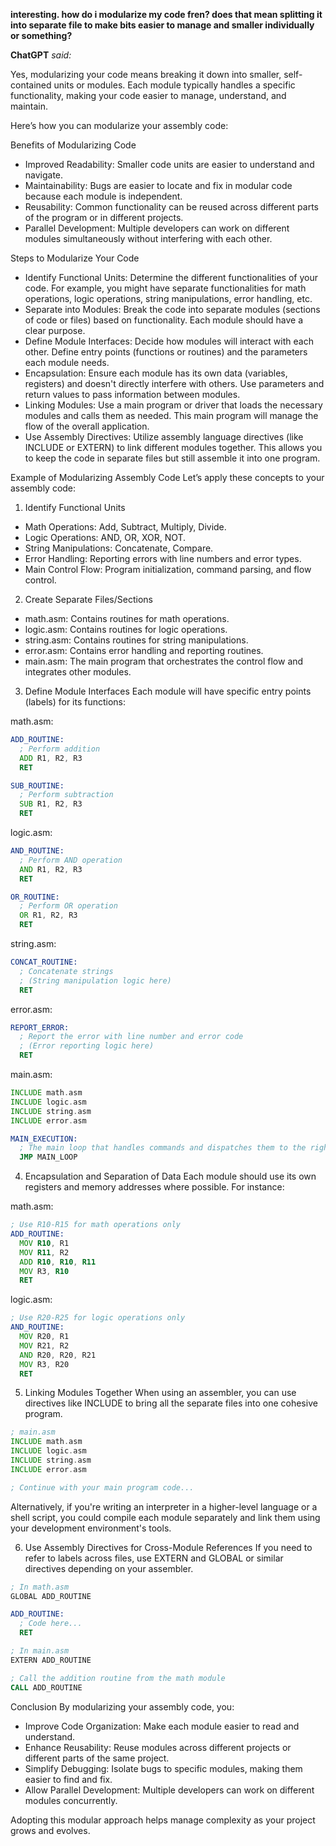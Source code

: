 **interesting. how do i modularize my code fren? does that mean splitting it into separate file to make bits easier to manage and smaller individually or something?**


**ChatGPT** _said:_

Yes, modularizing your code means breaking it down into smaller, self-contained units or modules. Each module typically handles a specific functionality, making your code easier to manage, understand, and maintain.

Here’s how you can modularize your assembly code:

Benefits of Modularizing Code
- Improved Readability: Smaller code units are easier to understand and navigate.
- Maintainability: Bugs are easier to locate and fix in modular code because each module is independent.
- Reusability: Common functionality can be reused across different parts of the program or in different projects.
- Parallel Development: Multiple developers can work on different modules simultaneously without interfering with each other.

Steps to Modularize Your Code
- Identify Functional Units: Determine the different functionalities of your code. For example, you might have separate functionalities for math operations, logic operations, string manipulations, error handling, etc.
- Separate into Modules: Break the code into separate modules (sections of code or files) based on functionality. Each module should have a clear purpose.
- Define Module Interfaces: Decide how modules will interact with each other. Define entry points (functions or routines) and the parameters each module needs.
- Encapsulation: Ensure each module has its own data (variables, registers) and doesn't directly interfere with others. Use parameters and return values to pass information between modules.
- Linking Modules: Use a main program or driver that loads the necessary modules and calls them as needed. This main program will manage the flow of the overall application.
- Use Assembly Directives: Utilize assembly language directives (like INCLUDE or EXTERN) to link different modules together. This allows you to keep the code in separate files but still assemble it into one program.

Example of Modularizing Assembly Code
Let’s apply these concepts to your assembly code:

1. Identify Functional Units
- Math Operations: Add, Subtract, Multiply, Divide.
- Logic Operations: AND, OR, XOR, NOT.
- String Manipulations: Concatenate, Compare.
- Error Handling: Reporting errors with line numbers and error types.
- Main Control Flow: Program initialization, command parsing, and flow control.

2. Create Separate Files/Sections
- math.asm: Contains routines for math operations.
- logic.asm: Contains routines for logic operations.
- string.asm: Contains routines for string manipulations.
- error.asm: Contains error handling and reporting routines.
- main.asm: The main program that orchestrates the control flow and integrates other modules.

3. Define Module Interfaces
Each module will have specific entry points (labels) for its functions:

math.asm:

```asm
ADD_ROUTINE:
  ; Perform addition
  ADD R1, R2, R3
  RET

SUB_ROUTINE:
  ; Perform subtraction
  SUB R1, R2, R3
  RET
```

logic.asm:

```asm
AND_ROUTINE:
  ; Perform AND operation
  AND R1, R2, R3
  RET

OR_ROUTINE:
  ; Perform OR operation
  OR R1, R2, R3
  RET
```

string.asm:

```asm
CONCAT_ROUTINE:
  ; Concatenate strings
  ; (String manipulation logic here)
  RET
```

error.asm:

```asm
REPORT_ERROR:
  ; Report the error with line number and error code
  ; (Error reporting logic here)
  RET
```

main.asm:

```asm
INCLUDE math.asm
INCLUDE logic.asm
INCLUDE string.asm
INCLUDE error.asm

MAIN_EXECUTION:
  ; The main loop that handles commands and dispatches them to the right module
  JMP MAIN_LOOP
```

4. Encapsulation and Separation of Data
Each module should use its own registers and memory addresses where possible. For instance:

math.asm:

```asm
; Use R10-R15 for math operations only
ADD_ROUTINE:
  MOV R10, R1
  MOV R11, R2
  ADD R10, R10, R11
  MOV R3, R10
  RET
```

logic.asm:

```asm
; Use R20-R25 for logic operations only
AND_ROUTINE:
  MOV R20, R1
  MOV R21, R2
  AND R20, R20, R21
  MOV R3, R20
  RET
```

5. Linking Modules Together
When using an assembler, you can use directives like INCLUDE to bring all the separate files into one cohesive program.

```asm
; main.asm
INCLUDE math.asm
INCLUDE logic.asm
INCLUDE string.asm
INCLUDE error.asm

; Continue with your main program code...
```

Alternatively, if you're writing an interpreter in a higher-level language or a shell script, you could compile each module separately and link them using your development environment's tools.

6. Use Assembly Directives for Cross-Module References
If you need to refer to labels across files, use EXTERN and GLOBAL or similar directives depending on your assembler.

```asm
; In math.asm
GLOBAL ADD_ROUTINE

ADD_ROUTINE:
  ; Code here...
  RET
```

```asm
; In main.asm
EXTERN ADD_ROUTINE

; Call the addition routine from the math module
CALL ADD_ROUTINE
```

Conclusion
By modularizing your assembly code, you:

- Improve Code Organization: Make each module easier to read and understand.
- Enhance Reusability: Reuse modules across different projects or different parts of the same project.
- Simplify Debugging: Isolate bugs to specific modules, making them easier to find and fix.
- Allow Parallel Development: Multiple developers can work on different modules concurrently.

Adopting this modular approach helps manage complexity as your project grows and evolves.
